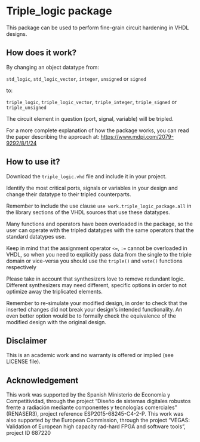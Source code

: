 # Triple_logic package

This package can be used to perform fine-grain circuit hardening in VHDL designs.

## How does it work?

By changing an object datatype from:

  `std_logic`, `std_logic_vector`, `integer`, `unsigned` or `signed`

to:

  `triple_logic`, `triple_logic_vector`, `triple_integer`, `triple_signed` or `triple_unsigned`

The circuit element in question (port, signal, variable) will be tripled.

For a more complete explanation of how the package works, you can read the
paper describing the approach at: https://www.mdpi.com/2079-9292/8/1/24

## How to use it?

Download the `triple_logic.vhd` file and include it in your project.

Identify the most critical ports, signals or variables in your design and
change their datatype to their tripled counterparts.

Remember to include the use clause `use work.triple_logic_package.all` in the
library sections of the VHDL sources that use these datatypes.

Many functions and operators have been overloaded in the package, so the user
can operate with the tripled datatypes with the same operators that the
standard datatypes use.

Keep in mind that the assignment operator `<=`, `:=` cannot be overloaded in
VHDL, so when you need to explicitly pass data from the single to the triple
domain or vice-versa you should use the `triple()` and `vote()` functions
respectively

Please take in account that synthesizers love to remove redundant logic.
Different synthesizers may need different, specific options in order to not
optimize away the triplicated elements.

Remember to re-simulate your modified design, in order to check that the
inserted changes did not break your design's intended functionality. An even
better option would be to formally check the equivalence of the modified design
with the original design.

## Disclaimer

This is an academic work and no warranty is offered or implied (see LICENSE
file).

## Acknowledgement

This work was supported by the Spanish Ministerio de Economía y Competitividad,
through the project “Diseño de sistemas digitales robustos frente a radiación
mediante componentes y tecnologías comerciales” (RENASER3), project reference
ESP2015-68245-C4-2-P. This work was also supported by the European
Commission, through the project “VEGAS: Validation of European high capacity
rad-hard FPGA and software tools”, project ID 687220
